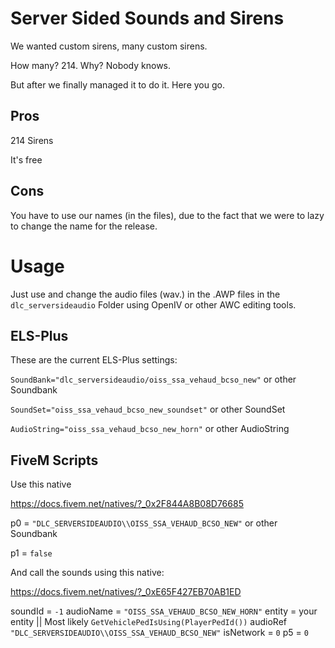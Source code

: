# Server Sided Sounds and Sirens
 
We wanted custom sirens, many custom sirens.

How many? 214. Why? Nobody knows.
 
 
But after we finally managed it to do it. Here you go.
 
## Pros
214 Sirens

It's free

## Cons
You have to use our names (in the files), due to the fact that we were to lazy to change the name for the release.

# Usage

Just use and change the audio files (wav.) in the .AWP files in the `dlc_serversideaudio` Folder using OpenIV or other AWC editing tools.

## ELS-Plus

These are the current ELS-Plus settings:

`SoundBank="dlc_serversideaudio/oiss_ssa_vehaud_bcso_new"` or other Soundbank

`SoundSet="oiss_ssa_vehaud_bcso_new_soundset"` or other SoundSet

`AudioString="oiss_ssa_vehaud_bcso_new_horn"` or other AudioString

## FiveM Scripts

Use this native

https://docs.fivem.net/natives/?_0x2F844A8B08D76685

p0 = `"DLC_SERVERSIDEAUDIO\\OISS_SSA_VEHAUD_BCSO_NEW"` or other Soundbank

p1 = `false`

And call the sounds using this native:

https://docs.fivem.net/natives/?_0xE65F427EB70AB1ED

soundId = `-1`
audioName = `"OISS_SSA_VEHAUD_BCSO_NEW_HORN"`
entity = your entity || Most likely `GetVehiclePedIsUsing(PlayerPedId())`
audioRef `"DLC_SERVERSIDEAUDIO\\OISS_SSA_VEHAUD_BCSO_NEW"`
isNetwork = `0`
p5 = `0`
